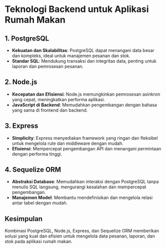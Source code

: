 # Teknologi Backend untuk Aplikasi Rumah Makan

## 1. PostgreSQL
- **Kekuatan dan Skalabilitas**: PostgreSQL dapat menangani data besar dan kompleks, ideal untuk manajemen pesanan dan stok.
- **Standar SQL**: Mendukung transaksi dan integritas data, penting untuk laporan dan pemrosesan pesanan.

## 2. Node.js
- **Kecepatan dan Efisiensi**: Node.js memungkinkan pemrosesan asinkron yang cepat, meningkatkan performa aplikasi.
- **JavaScript di Backend**: Memudahkan pengembangan dengan bahasa yang sama di frontend dan backend.

## 3. Express
- **Simplicity**: Express menyediakan framework yang ringan dan fleksibel untuk mengelola rute dan middleware dengan mudah.
- **Efisiensi**: Mempercepat pengembangan API dan menangani permintaan dengan performa tinggi.

## 4. Sequelize ORM
- **Abstraksi Database**: Memudahkan interaksi dengan PostgreSQL tanpa menulis SQL langsung, mengurangi kesalahan dan mempercepat pengembangan.
- **Manajemen Model**: Membantu mendefinisikan dan mengelola relasi antar tabel dengan mudah.

## Kesimpulan
Kombinasi PostgreSQL, Node.js, Express, dan Sequelize ORM memberikan solusi yang kuat dan efisien untuk mengelola data pesanan, laporan, dan stok pada aplikasi rumah makan.
